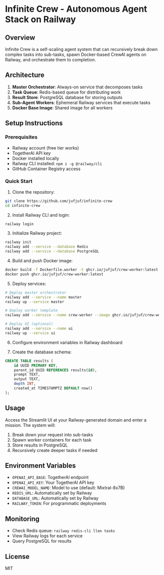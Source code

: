 # Infinite Crew - Autonomous Agent Stack on Railway

## Overview

Infinite Crew is a self-scaling agent system that can recursively break down complex tasks into sub-tasks, spawn Docker-based CrewAI agents on Railway, and orchestrate them to completion.

## Architecture

1. **Master Orchestrator**: Always-on service that decomposes tasks
2. **Task Queue**: Redis-based queue for distributing work
3. **Result Store**: PostgreSQL database for storing outputs
4. **Sub-Agent Workers**: Ephemeral Railway services that execute tasks
5. **Docker Base Image**: Shared image for all workers

## Setup Instructions

### Prerequisites

- Railway account (free tier works)
- TogetherAI API key
- Docker installed locally
- Railway CLI installed: `npm i -g @railway/cli`
- GitHub Container Registry access

### Quick Start

1. Clone the repository:
```bash
git clone https://github.com/jufjuf/infinite-crew
cd infinite-crew
```

2. Install Railway CLI and login:
```bash
railway login
```

3. Initialize Railway project:
```bash
railway init
railway add --service --database Redis
railway add --service --database PostgreSQL
```

4. Build and push Docker image:
```bash
docker build -f Dockerfile.worker -t ghcr.io/jufjuf/crew-worker:latest .
docker push ghcr.io/jufjuf/crew-worker:latest
```

5. Deploy services:
```bash
# Deploy master orchestrator
railway add --service --name master
railway up --service master

# Deploy worker template
railway add --service --name crew-worker --image ghcr.io/jufjuf/crew-worker:latest

# Deploy UI (optional)
railway add --service --name ui
railway up --service ui
```

6. Configure environment variables in Railway dashboard

7. Create the database schema:
```sql
CREATE TABLE results (
    id UUID PRIMARY KEY,
    parent_id UUID REFERENCES results(id),
    prompt TEXT,
    output TEXT,
    depth INT,
    created_at TIMESTAMPTZ DEFAULT now()
);
```

## Usage

Access the Streamlit UI at your Railway-generated domain and enter a mission. The system will:

1. Break down your request into sub-tasks
2. Spawn worker containers for each task
3. Store results in PostgreSQL
4. Recursively create deeper tasks if needed

## Environment Variables

- `OPENAI_API_BASE`: TogetherAI endpoint
- `OPENAI_API_KEY`: Your TogetherAI API key
- `CREWAI_MODEL_NAME`: Model to use (default: Mixtral-8x7B)
- `REDIS_URL`: Automatically set by Railway
- `DATABASE_URL`: Automatically set by Railway
- `RAILWAY_TOKEN`: For programmatic deployments

## Monitoring

- Check Redis queue: `railway redis-cli llen tasks`
- View Railway logs for each service
- Query PostgreSQL for results

## License

MIT
